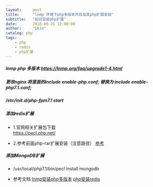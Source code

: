 ```yaml
---
layout:     post
title:      "lnmp 环境下php多版本共存及其php扩展安装"
subtitle:   "如何安装php扩展"
date:       2018-06-25 12:00:00
author:     "Ikin"
catalog: php
tags:
    - php
    - redis
    - php扩展
---
```


##### lnmp php 多版本 https://lnmp.org/faq/upgrade1-4.html

##### 更改nginx 将里面的include enable-php.conf; 替换为 include enable-php7.1.conf; 

##### /etc/init.d/php-fpm7.1 start

##### 添加redis扩展

* 1.官网相关扩展包下载  
  https://pecl.php.net/
  
* 2.参考前面php-rar扩展安装（注意路径） [参考](http://oschina.online/2017/07/25/php-rar-extension-install/)
    
##### 添加MongoDB扩展
* /usr/local/php7.1/bin/pecl install mongodb


* 参考文档 [lnmp安装php多版本](https://lnmp.org/faq/upgrade1-4.html)   [php安装redis](https://www.cnblogs.com/zoie-blog/p/7171505.html)








